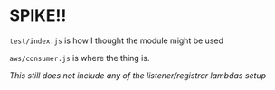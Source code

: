 # SPIKE!!

`test/index.js` is how I thought the module might be used

`aws/consumer.js` is where the thing is.


_This still does not include any of the listener/registrar lambdas setup_
